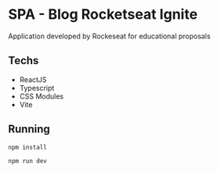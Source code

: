# SPA - Blog Rocketseat Ignite
Application developed by Rockeseat for educational proposals

## Techs
- ReactJS
- Typescript
- CSS Modules
- Vite

## Running

``` 
npm install 
```
``` 
npm run dev 
```
